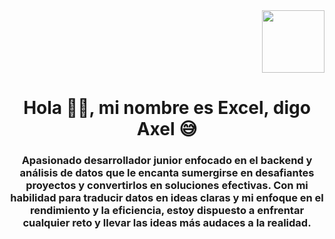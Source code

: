 <div id="header" align="right">
<img src= "https://media.giphy.com/media/v1.Y2lkPTc5MGI3NjExMGU0MjZiNmU4OWNiZWQ3NjY3ZWMyN2ZjY2ViMzg1ZmMzMTFkZjJjZSZlcD12MV9pbnRlcm5hbF9naWZzX2dpZklkJmN0PXM/IUNycHoVqvLDowiiam/giphy.gif" width="100px"/>
<h1 align="center"> Hola 🤝🏼, mi nombre es Excel, digo Axel 😅</h1>
<h3 align="center"> Apasionado desarrollador junior enfocado en el backend y análisis de datos que le encanta sumergirse en desafiantes proyectos y convertirlos en soluciones efectivas. Con mi habilidad para traducir datos en ideas claras y mi enfoque en el rendimiento y la eficiencia, estoy dispuesto a enfrentar cualquier reto y llevar las ideas más audaces a la realidad.</h3>
  </div>
